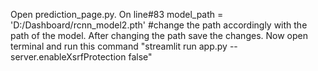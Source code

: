 Open prediction_page.py.
On line#83
model_path = 'D:/Dashboard/rcnn_model2.pth'   #change the path accordingly with the path of the model.
After changing the path save the changes.
Now open terminal and run this command "streamlit run app.py --server.enableXsrfProtection false"
